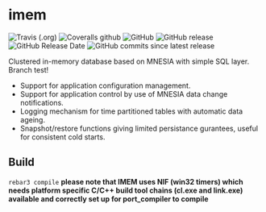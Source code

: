 # imem 

![Travis (.org)](https://img.shields.io/travis/K2InformaticsGmbH/imem.svg)
![Coveralls github](https://img.shields.io/coveralls/github/K2InformaticsGmbH/imem.svg)
![GitHub](https://img.shields.io/github/license/K2InformaticsGmbH/imem.svg)
![GitHub release](https://img.shields.io/github/release/K2InformaticsGmbH/imem.svg)
![GitHub Release Date](https://img.shields.io/github/release-date/K2InformaticsGmbH/imem.svg)
![GitHub commits since latest release](https://img.shields.io/github/commits-since/K2InformaticsGmbH/imem/3.6.0.svg)

Clustered in-memory database based on MNESIA with simple SQL layer. Branch test!

* Support for application configuration management.
* Support for application control by use of MNESIA data change notifications.
* Logging mechanism for time partitioned tables with automatic data ageing.
* Snapshot/restore functions giving limited persistance gurantees, useful for consistent cold starts.

[travis]: https://travis-ci.org/K2InformaticsGmbH/imem
[travis badge]: https://img.shields.io/travis/K2InformaticsGmbH/imem/master.svg?style=flat-square
[coveralls]: https://coveralls.io/github/K2InformaticsGmbH/imem
[coveralls badge]: https://img.shields.io/coveralls/K2InformaticsGmbH/imem/master.svg?style=flat-square
[erlang version badge]: https://img.shields.io/badge/erlang-20.0%20to%2020.1-blue.svg?style=flat-square

## Build
`rebar3 compile`
**please note that IMEM uses NIF (win32 timers) which needs platform specific C/C++ build tool chains (cl.exe and link.exe) available and correctly set up for port_compiler to compile**
